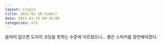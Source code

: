 ```yaml
---
layout: single
title: 2012-01-10-tumblr
date: 2012-01-10 09:38:00
categories: old
---
```

음악이 없으면 도저히 코딩을 못하는 수준에 이르렀으니… 좋은 스피커를 장만해야겠다.

